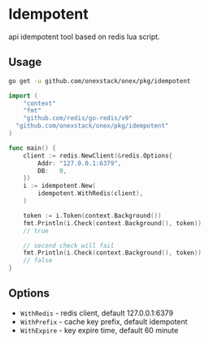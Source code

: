 # Idempotent


api idempotent tool based on redis lua script.


## Usage


```bash
go get -u github.com/onexstack/onex/pkg/idempotent
```

```go
import (
	"context"
	"fmt"
	"github.com/redis/go-redis/v9"
  "github.com/onexstack/onex/pkg/idempotent"
)

func main() {
	client := redis.NewClient(&redis.Options{
		Addr: "127.0.0.1:6379",
		DB:   0,
	})
	i := idempotent.New(
		idempotent.WithRedis(client),
	)

	token := i.Token(context.Background())
	fmt.Println(i.Check(context.Background(), token))
	// true

	// second check will fail
	fmt.Println(i.Check(context.Background(), token))
	// false
}
```


## Options


- `WithRedis` - redis client, default 127.0.0.1:6379
- `WithPrefix` - cache key prefix, default idempotent
- `WithExpire` - key expire time, default 60 minute
